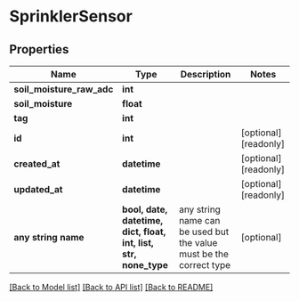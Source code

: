 # SprinklerSensor


## Properties
Name | Type | Description | Notes
------------ | ------------- | ------------- | -------------
**soil_moisture_raw_adc** | **int** |  | 
**soil_moisture** | **float** |  | 
**tag** | **int** |  | 
**id** | **int** |  | [optional] [readonly] 
**created_at** | **datetime** |  | [optional] [readonly] 
**updated_at** | **datetime** |  | [optional] [readonly] 
**any string name** | **bool, date, datetime, dict, float, int, list, str, none_type** | any string name can be used but the value must be the correct type | [optional]

[[Back to Model list]](../README.md#documentation-for-models) [[Back to API list]](../README.md#documentation-for-api-endpoints) [[Back to README]](../README.md)


